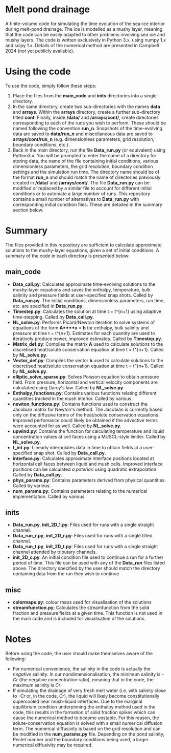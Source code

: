 # Melt pond drainage

A finite-volume code for simulating the time evolution of the sea-ice interior during melt-pond drainage. The ice is modelled as a mushy layer, meaning that the code can be easily adapted to other problems involving sea ice and mushy layers. The code is written exclusively in Python 3.x, using numpy 1.x and scipy 1.x. Details of the numerical method are presented in Campbell 2024 (not yet publicly available).

# Using the code
To use the code, simply follow these steps:
1. Place the files from the **main_code** and **inits** directories into a single directory.
2. In the same directory, create two sub-directories with the names **data** and **arrays**. Within the **arrays** directory, create a further sub-directory titled **cont**. Finally, inside **/data/** and **/arrays/cont/**, create directories corresponding to each of the runs you wish to perform. These should be named following the convention **run_n**. Snapshots of the time-evolving data are saved to **data/run_n** and miscellaneous data are saved to **arrays/cont/run_n** (e.g. dimensionless parameters, grid resolution, boundary conditions, etc.).
3. Back in the main directory, run the file **Data_run.py** (or equivalent) using Python3.x. You will be prompted to enter the name of a directory for storing data, the name of the file containing initial conditions, various dimensionless parameters, the grid resolution, boundary condition settings and the simulation run time. The directory name should be of the format **run_n** and should match the name of directories previously created in **/data/** and **/arrays/cont/**. The file **Data_run.py** can be modified or replaced by a similar file to account for different initial conditions or to automate a large number of runs. This repository contains a small number of alternatives to **Data_run.py** with corresponding initial condition files. These are detailed in the summary section below.

# Summary

The files provided in this repository are sufficient to calculate approximate solutions to the mushy-layer equations, given a set of initial conditions. A summary of the code in each directory is presented below:

## main_code
- **Data_call.py**: Calculates approximate time-evolving solutions to the mushy-layer equations and saves the enthalpy, temperature, bulk salinity and pressure fields at user-specified snap shots. Called by **Data_run.py**. The initial conditions, dimensionless parameters, run time, etc. are specified in **Data_run.py**.
- **Timestep.py**: Calculates the solution at time t = t^{n+1} using adaptive time-stepping. Called by **Data_call.py**.
- **NL_solve.py**: Performs Picard/Newton iteration to solve systems of equations of the form **A****x** = **b** for enthalpy, bulk salinity and pressure at time t = t^{n+1}. Estimates for each quantity are used to iteratively produce newer, improved estimates. Called by **Timestep.py**.
- **Matrix_def.py**: Compiles the matrix **A** used to calculate solutions to the discretised heat/solute conservation equation at time t = t^{n+1}. Called by **NL_solve.py**.
- **Vector_def.py**: Compiles the vector **b** used to calculate solutions to the discretised heat/solute conservation equation at time t = t^{n+1}. Called by **NL_solve.py**.
- **elliptic_solve_sparse.py**: Solves Poisson equation to obtain pressure field. From pressure, horizontal and vertical velocity components are calculated using Darcy's law. Called by **NL_solve.py**.
- **Enthalpy_functions.py**: Contains various functions relating different quantities tracked in the mush interior. Called by various.
- **newton_functions.py**: Contains functions used to construct the Jacobian matrix for Newton's method. The Jacobian is currently based only on the diffusive terms of the heat/solute conservation equations. Improved perfomance could likely be obtained if the advective terms were accounted for as well. Called by **NL_solve.py**.
- **upwind.py**: Contains the function for calculating temperature and liquid concentration values at cell faces using a MUSCL-style limiter. Called by **NL_solve.py**.
- **t_int.py**: Linearly interpolates data in time to obtain fields at a user-specified snap shot. Called by **Data_call.py**.
- **interface.py**: Calculates approximate interface positions located at horizontal cell faces between liquid and mush cells. Improved interface positions can be calculated _a poteriori_ using quadratic extrapolation. Called by **Data_call.py**.
- **phys_params.py**: Contains parameters derived from physical quantities. Called by various.
- **num_params.py**: Contains parameters relating to the numerical implementation. Called by various.


## inits
- **Data_run.py**, **init_2D_1.py**: Files used for runs with a single straight channel.
- **Data_run_r.py**, **init_2D_r.py**: Files used for runs with a single tilted channel.
- **Data_run_t.py**, **init_2D_t.py**: Files used for runs with a single straight channel attended by tributary channels.
- **init_2D_c.py**: An initial condition file used to continue a run for a further period of time. This file can be used with any of the **Data_run** files listed above. The directory specified by the user should match the directory containing data from the run they wish to continue.

## misc
- **colormaps.py**: colour maps used for visualisation of the solutions
- **streamfunction.py**: Calculates the streamfunction from the solid fraction and pressure fields at a given time. This function is not used in the main code and is included for visualisation of the solutions.

# Notes
Before using the code, the user should make themselves aware of the following:
- For numerical convenience, the salinity in the code is actually the _negative_ salinity. In our nondimensionalisation, the minimum salinity is _-Cr_ (the negative concentration ratio), meaning that in the code, the maximum salinity is _Cr_.
- If simulating the drainage of very fresh melt water (i.e. with salinity close to _-Cr_ or, in the code, _Cr_), the liquid will likely become constitutionally supercooled near mush-liquid interfaces. Due to the marginal equilibrium condition underpinning the enthalpy method used in the code, this results in the formation of solid fraction spikes which can cause the numerical method to become unstable. For this reason, the solute-conservation equation is solved with a small numerical diffusion term. The numerical diffusivity is based on the grid resolution and can be modified in the **num_params.py** file. Depending on the pond salinity, Peclet number and the boundary conditions being used, a larger numerical diffusivity may be required.

